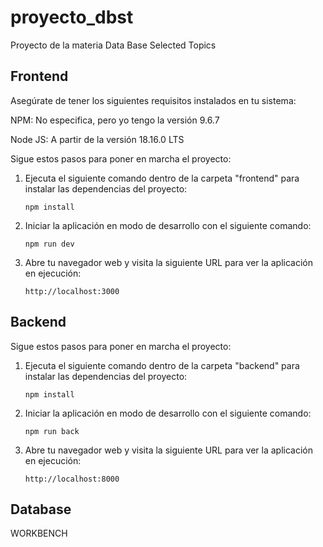 # proyecto_dbst
Proyecto de la materia Data Base Selected Topics

## Frontend

Asegúrate de tener los siguientes requisitos instalados en tu sistema:

NPM: No especifica, pero yo tengo la versión 9.6.7

Node JS: A partir de la versión 18.16.0 LTS

Sigue estos pasos para poner en marcha el proyecto:

1. Ejecuta el siguiente comando dentro de la carpeta "frontend" para instalar las dependencias del proyecto:

   ```shell
   npm install
2. Iniciar la aplicación en modo de desarrollo con el siguiente comando:

   ```shell
   npm run dev
3. Abre tu navegador web y visita la siguiente URL para ver la aplicación en ejecución:

   ```shell
   http://localhost:3000

## Backend

Sigue estos pasos para poner en marcha el proyecto:

1. Ejecuta el siguiente comando dentro de la carpeta "backend" para instalar las dependencias del proyecto:

   ```shell
   npm install
2. Iniciar la aplicación en modo de desarrollo con el siguiente comando:

   ```shell
   npm run back
3. Abre tu navegador web y visita la siguiente URL para ver la aplicación en ejecución:

   ```shell
   http://localhost:8000

## Database

WORKBENCH

